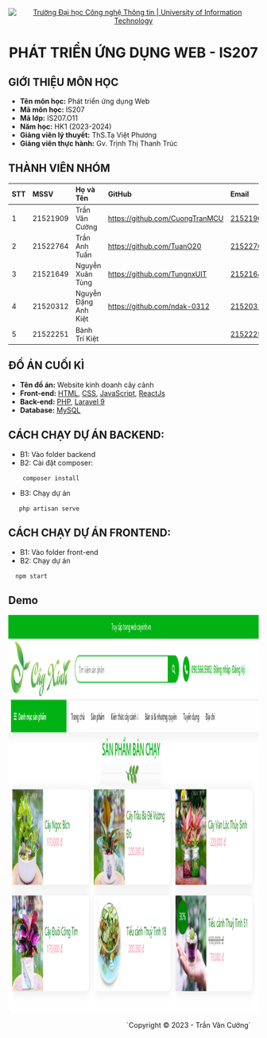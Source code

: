 
<p align="center">
  <a href="https://www.uit.edu.vn/" title="Trường Đại học Công nghệ Thông tin" style="border: none;">
    <img src="https://i.imgur.com/WmMnSRt.png" alt="Trường Đại học Công nghệ Thông tin | University of Information Technology">
  </a>
</p>
<h1 align="center"><b>PHÁT TRIỂN ỨNG DỤNG WEB - IS207</b></h1>

## GIỚI THIỆU MÔN HỌC
- **Tên môn học:** Phát triển ứng dụng Web
- **Mã môn học:** IS207
- **Mã lớp:** IS207.O11
- **Năm học:** HK1 (2023-2024)
- **Giảng viên lý thuyết:** ThS.Tạ Việt Phương
- **Giảng viên thực hành:** Gv.  Trịnh Thị Thanh Trúc
## THÀNH VIÊN NHÓM
| STT | MSSV     | Họ và Tên            | GitHub                            | Email                  |
| :-- | :------- | :------------------- | :---------------------------      | :--------------------- |
| 1   | 21521909 | Trần Văn Cường       | https://github.com/CuongTranMCU   |21521909@gm.uit.edu.vn |
| 2   | 21522764 | Trần Anh Tuấn        | https://github.com/TuanO20        |21522764@gm.uit.edu.vn |
| 3   | 21521649 | Nguyễn Xuân Tùng     | https://github.com/TungnxUIT      | 21521649@gm.uit.edu.vn |
| 4   | 21520312 | Nguyễn Đặng Anh Kiệt |   https://github.com/ndak-0312    | 21520312@gm.uit.edu.vn |
| 5   | 21522251 | Bành Trí Kiệt        |                                   | 21522251@gm.uit.edu.vn |
## ĐỒ ÁN CUỐI KÌ
- **Tên đồ án:** Website kinh doanh cây cảnh 
- **Front-end:**  [HTML](https://developer.mozilla.org/en-US/docs/Web/HTML), [CSS](https://developer.mozilla.org/en-US/docs/Web/CSS), [JavaScript](https://www.javascript.com/), [ReactJs](https://react.dev/)
- **Back-end:**  [PHP](https://www.php.net/), [Laravel 9](https://laravel.com/)
-   **Database:** [MySQL](https://www.mysql.com/)
## CÁCH CHẠY DỰ ÁN BACKEND:
- B1: Vào folder backend
- B2: Cài đặt composer:
```
    composer install
```
- B3: Chạy dự án
```
   php artisan serve
```
## CÁCH CHẠY DỰ ÁN FRONTEND:
- B1: Vào folder front-end
- B2: Chạy dự án
```
  npm start
```
## Demo
<p align='center'><img style="height: 800px" src="https://github.com/CuongTranMCU/IS207.O11-PROJECT/blob/main/demo.png"></p>
<!-- Footer -->
&emsp;&emsp;&emsp;&emsp;&emsp;&emsp;&emsp;&emsp;&emsp;&emsp;&emsp;&emsp;&emsp;&emsp;&emsp;&emsp;&emsp;`Copyright © 2023 - Trần Văn Cường`

